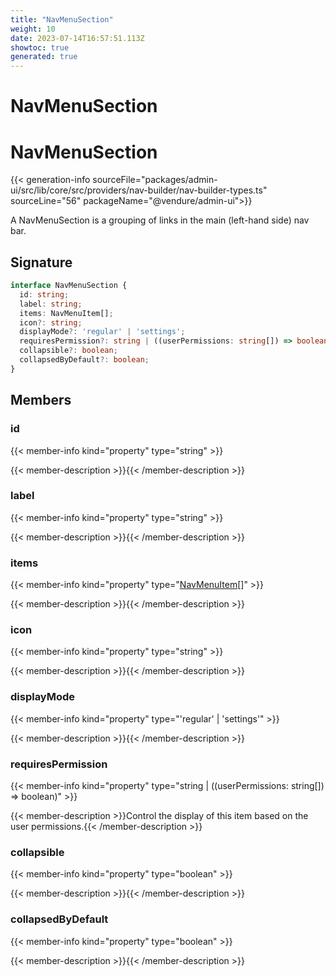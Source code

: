 ```yaml
---
title: "NavMenuSection"
weight: 10
date: 2023-07-14T16:57:51.113Z
showtoc: true
generated: true
---
```

<!-- This file was generated from the Vendure source. Do not modify. Instead, re-run the "docs:build" script -->

# NavMenuSection
<div class="symbol">


# NavMenuSection

{{< generation-info sourceFile="packages/admin-ui/src/lib/core/src/providers/nav-builder/nav-builder-types.ts" sourceLine="56" packageName="@vendure/admin-ui">}}

A NavMenuSection is a grouping of links in the main
(left-hand side) nav bar.

## Signature

```TypeScript
interface NavMenuSection {
  id: string;
  label: string;
  items: NavMenuItem[];
  icon?: string;
  displayMode?: 'regular' | 'settings';
  requiresPermission?: string | ((userPermissions: string[]) => boolean);
  collapsible?: boolean;
  collapsedByDefault?: boolean;
}
```
## Members

### id

{{< member-info kind="property" type="string"  >}}

{{< member-description >}}{{< /member-description >}}

### label

{{< member-info kind="property" type="string"  >}}

{{< member-description >}}{{< /member-description >}}

### items

{{< member-info kind="property" type="<a href='/admin-ui-api/nav-menu/nav-menu-item#navmenuitem'>NavMenuItem</a>[]"  >}}

{{< member-description >}}{{< /member-description >}}

### icon

{{< member-info kind="property" type="string"  >}}

{{< member-description >}}{{< /member-description >}}

### displayMode

{{< member-info kind="property" type="'regular' | 'settings'"  >}}

{{< member-description >}}{{< /member-description >}}

### requiresPermission

{{< member-info kind="property" type="string | ((userPermissions: string[]) =&#62; boolean)"  >}}

{{< member-description >}}Control the display of this item based on the user permissions.{{< /member-description >}}

### collapsible

{{< member-info kind="property" type="boolean"  >}}

{{< member-description >}}{{< /member-description >}}

### collapsedByDefault

{{< member-info kind="property" type="boolean"  >}}

{{< member-description >}}{{< /member-description >}}


</div>
